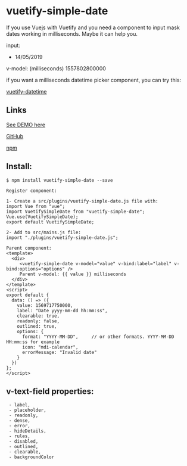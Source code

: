 # vuetify-simple-date

If you use Vuejs with Vuetify and you need a component to input mask dates working in milliseconds. Maybe it can help you.


input:
- 14/05/2019

v-model: (milliseconds)
1557802800000

if you want a milliseconds datetime picker component, you can try this:
<p><a href="https://github.com/juareznasato/vuetify-datetime.git" target="_blank">vuetify-datetime</a></p>

## Links
<p><a href="https://k6kzp.csb.app/">See DEMO here</a></p>
<p><a href="https://github.com/juareznasato/vuetify-simple-date" target="_blank">GitHub</a></p>
<p><a href="https://www.npmjs.com/package/vuetify-simple-date" target="_blank">npm</a></p>

## Install:
```
$ npm install vuetify-simple-date --save

Register component:

1- Create a src/plugins/vuetify-simple-date.js file with:
import Vue from "vue";
import VuetifySimpleDate from "vuetify-simple-date";
Vue.use(VuetifySimpleDate);
export default VuetifySimpleDate;

2- Add to src/mains.js file:
import "./plugins/vuetify-simple-date.js";

Parent component:
<template>
  <div>
     <vuetify-simple-date v-model="value" v-bind:label="label" v-bind:options="options" />
     Parent v-model: {{ value }} milliseconds
  </div>
</template>
<script>
export default {
  data: () => ({
    value: 1569717750000,
    label: "Date yyyy-mm-dd hh:mm:ss",
    clearable: true,
    readonly: false,
    outlined: true,
    options: {
      format: "YYYY-MM-DD",     // or other formats. YYYY-MM-DD HH:mm:ss for example
      icon: "mdi-calendar",
      errorMessage: "Invalid date"
    }
  })
};
</script>
```
## v-text-field properties:
```
 - label, 
 - placeholder,
 - readonly,
 - dense,
 - error,
 - hideDetails,
 - rules,
 - disabled,
 - outlined,
 - clearable,
 - backgroundColor
